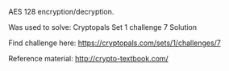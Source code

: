 AES 128 encryption/decryption.

Was used to solve: 
Cryptopals
Set 1 challenge 7 Solution

Find challenge here:
https://cryptopals.com/sets/1/challenges/7




Reference material:
http://crypto-textbook.com/
